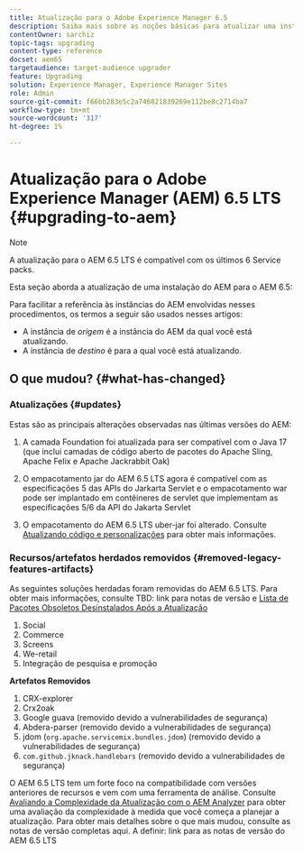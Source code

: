 ```yaml
---
title: Atualização para o Adobe Experience Manager 6.5
description: Saiba mais sobre as noções básicas para atualizar uma instalação mais antiga do Adobe Experience Manager (AEM) para o AEM 6.5.
contentOwner: sarchiz
topic-tags: upgrading
content-type: reference
docset: aem65
targetaudience: target-audience upgrader
feature: Upgrading
solution: Experience Manager, Experience Manager Sites
role: Admin
source-git-commit: f66bb283e5c2a746821839269e112be8c2714ba7
workflow-type: tm+mt
source-wordcount: '317'
ht-degree: 1%

---
```


# Atualização para o Adobe Experience Manager (AEM) 6.5 LTS {#upgrading-to-aem}

>[!NOTE]
>A atualização para o AEM 6.5 LTS é compatível com os últimos 6 Service packs.

Esta seção aborda a atualização de uma instalação do AEM para o AEM 6.5:

<!-- Alexandru: drafting for now 

* [Planning Your Upgrade](/help/sites-deploying/upgrade-planning.md)
* [Assessing the Upgrade Complexity with Pattern Detector](/help/sites-deploying/pattern-detector.md)
* [Backward Compatibility in AEM 6.5](/help/sites-deploying/backward-compatibility.md)
  This was drafted before: * [Using Offline Reindexing To Reduce Downtime During an Upgrade](/help/sites-deploying/upgrade-offline-reindexing.md)-->

<!--
* [Upgrade Procedure](/help/sites-deploying/upgrade-procedure.md)
* [Upgrading Code and Customizations](/help/sites-deploying/upgrading-code-and-customizations.md)
* [Pre-Upgrade Maintenance Tasks](/help/sites-deploying/pre-upgrade-maintenance-tasks.md)
* [Performing an In-Place Upgrade](/help/sites-deploying/in-place-upgrade.md)
* [Post Upgrade Checks and Troubleshooting](/help/sites-deploying/post-upgrade-checks-and-troubleshooting.md)
* [Sustainable Upgrades](/help/sites-deploying/sustainable-upgrades.md)
* [Lazy Content Migration](/help/sites-deploying/lazy-content-migration.md)

-->

Para facilitar a referência às instâncias do AEM envolvidas nesses procedimentos, os termos a seguir são usados nesses artigos:

* A instância de *origem* é a instância do AEM da qual você está atualizando.
* A instância de *destino* é para a qual você está atualizando.

## O que mudou? {#what-has-changed}

### Atualizações {#updates}

Estas são as principais alterações observadas nas últimas versões do AEM:

1. A camada Foundation foi atualizada para ser compatível com o Java 17 (que inclui camadas de código aberto de pacotes do Apache Sling, Apache Felix e Apache Jackrabbit Oak)

1. O empacotamento jar do AEM 6.5 LTS agora é compatível com as especificações 5 das APIs do Jarkarta Servlet e o empacotamento war pode ser implantado em contêineres de servlet que implementam as especificações 5/6 da API do Jakarta Servlet

1. O empacotamento do AEM 6.5 LTS uber-jar foi alterado. Consulte [Atualizando código e personalizações](/help/sites-deploying/upgrading-code-and-customizations.md) para obter mais informações.

### Recursos/artefatos herdados removidos {#removed-legacy-features-artifacts}

As seguintes soluções herdadas foram removidas do AEM 6.5 LTS. Para obter mais informações, consulte TBD: link para notas de versão e [Lista de Pacotes Obsoletos Desinstalados Após a Atualização](/help/sites-deploying/obsolete-bundles.md)

1. Social
1. Commerce
1. Screens
1. We-retail
1. Integração de pesquisa e promoção

**Artefatos Removidos**

1. CRX-explorer
1. Crx2oak
1. Google guava (removido devido a vulnerabilidades de segurança)
1. Abdera-parser (removido devido a vulnerabilidades de segurança)
1. jdom (`org.apache.servicemix.bundles.jdom`) (removido devido a vulnerabilidades de segurança)
1. `com.github.jknack.handlebars` (removido devido a vulnerabilidades de segurança)

O AEM 6.5 LTS tem um forte foco na compatibilidade com versões anteriores de recursos e vem com uma ferramenta de análise. Consulte [Avaliando a Complexidade da Atualização com o AEM Analyzer](/help/sites-deploying/pattern-detector.md) para obter uma avaliação da complexidade à medida que você começa a planejar a atualização. Para obter mais detalhes sobre o que mais mudou, consulte as notas de versão completas aqui. A definir: link para as notas de versão do AEM 6.5 LTS